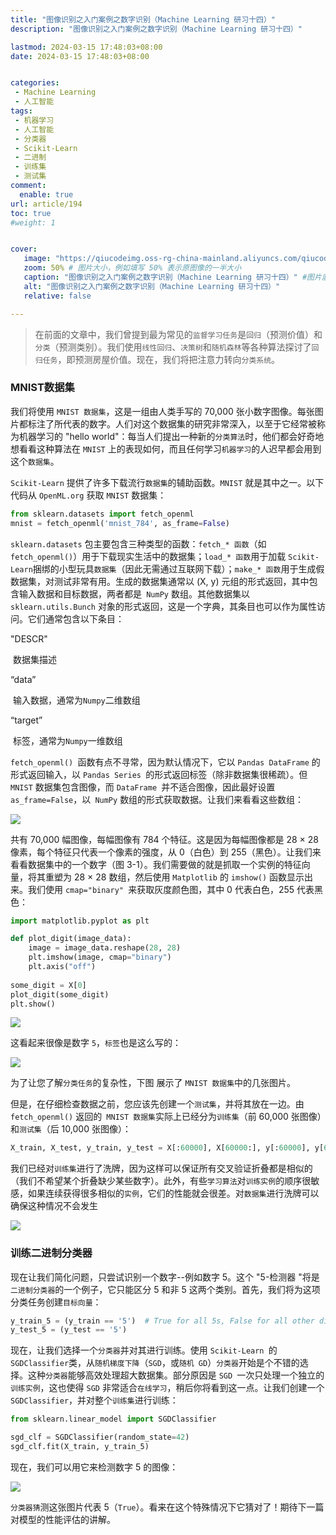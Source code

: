 ```yaml
---
title: "图像识别之入门案例之数字识别（Machine Learning 研习十四）"
description: "图像识别之入门案例之数字识别（Machine Learning 研习十四）"

lastmod: 2024-03-15 17:48:03+08:00
date: 2024-03-15 17:48:03+08:00


categories:
 - Machine Learning
 - 人工智能
tags: 
 - 机器学习 
 - 人工智能 
 - 分类器 
 - Scikit-Learn 
 - 二进制 
 - 训练集 
 - 测试集
comment:
  enable: true
url: article/194
toc: true
#weight: 1


cover:
   image: "https://qiucodeimg.oss-rg-china-mainland.aliyuncs.com/qiucode2020/1710579176461.png" #图片路径例如：posts/tech/123/123.png
   zoom: 50% # 图片大小，例如填写 50% 表示原图像的一半大小
   caption: "图像识别之入门案例之数字识别（Machine Learning 研习十四）" #图片底部描述
   alt: "图像识别之入门案例之数字识别（Machine Learning 研习十四）"
   relative: false

---
```


> 在前面的文章中，我们曾提到最为常见的```监督学习任务```是```回归```（预测价值）和```分类```（预测类别）。我们使用```线性回归```、```决策树```和```随机森林```等各种算法探讨了```回归任务```，即预测房屋价值。现在，我们将把注意力转向```分类系统```。

### MNIST数据集

我们将使用 ```MNIST 数据集```，这是一组由人类手写的 70,000 张小数字图像。每张图片都标注了所代表的数字。人们对这个数据集的研究非常深入，以至于它经常被称为机器学习的 "hello world"：每当人们提出一种新的```分类算法```时，他们都会好奇地想看看这种算法在 ```MNIST``` 上的表现如何，而且任何学习```机器学习```的人迟早都会用到这个```数据集```。

```Scikit-Learn``` 提供了许多下载流行```数据集```的辅助函数。```MNIST``` 就是其中之一。以下代码从 ```OpenML.org``` 获取 ```MNIST``` 数据集：

```python
from sklearn.datasets import fetch_openml
mnist = fetch_openml('mnist_784', as_frame=False)
```

```sklearn.datasets``` 包主要包含三种类型的函数：```fetch_* 函数```（如 ```fetch_openml()```）用于下载现实生活中的数据集；```load_* 函数```用于加载 ```Scikit-Learn```捆绑的小型玩具```数据集```（因此无需通过互联网下载）；```make_* 函数```用于生成假数据集，对测试非常有用。生成的数据集通常以 (X, y) 元组的形式返回，其中包含输入数据和目标数据，两者都是``` NumPy``` 数组。其他数据集以 ```sklearn.utils.Bunch``` 对象的形式返回，这是一个字典，其条目也可以作为属性访问。它们通常包含以下条目：

"DESCR"

​         数据集描述

“data”

​        输入数据，通常为```Numpy```二维数组

“target”

​        标签，通常为```Numpy```一维数组

```fetch_openml() ```函数有点不寻常，因为默认情况下，它以 ```Pandas DataFrame``` 的形式返回输入，以 ```Pandas Series ```的形式返回标签（除非数据集很稀疏）。但 ```MNIST``` 数据集包含图像，而 ```DataFrame ```并不适合图像，因此最好设置 ```as_frame=False```，以``` NumPy``` 数组的形式获取数据。让我们来看看这些数组：

![](https://qiucodeimg.oss-rg-china-mainland.aliyuncs.com/qiucode2020/1710579069820.png)

共有 70,000 幅图像，每幅图像有 784 个特征。这是因为每幅图像都是 28 × 28 像素，每个特征只代表一个像素的强度，从 0（白色）到 255（黑色）。让我们来看看数据集中的一个数字（图 3-1）。我们需要做的就是抓取一个实例的特征向量，将其重塑为 28 × 28 数组，然后使用 ```Matplotlib``` 的 ```imshow()``` 函数显示出来。我们使用 ```cmap="binary" ```来获取灰度颜色图，其中 0 代表白色，255 代表黑色：

```python
import matplotlib.pyplot as plt

def plot_digit(image_data):    
    image = image_data.reshape(28, 28)    
    plt.imshow(image, cmap="binary")    
    plt.axis("off")
    
some_digit = X[0] 
plot_digit(some_digit) 
plt.show()

```

![](https://qiucodeimg.oss-rg-china-mainland.aliyuncs.com/qiucode2020/1710579111112.png)

这看起来很像是数字 ```5```，```标签```也是这么写的：

![](https://qiucodeimg.oss-rg-china-mainland.aliyuncs.com/qiucode2020/1710579143920.png)

为了让您了解```分类任务```的复杂性，下图 展示了 ```MNIST 数据集```中的几张图片。

但是，在仔细检查数据之前，您应该先创建一个```测试集```，并将其放在一边。由 ```fetch_openml()``` 返回的``` MNIST 数据集```实际上已经分为```训练集```（前 60,000 张图像）和```测试集```（后 10,000 张图像）：

```python
X_train, X_test, y_train, y_test = X[:60000], X[60000:], y[:60000], y[60000:] 
```

我们已经对```训练集```进行了洗牌，因为这样可以保证所有交叉验证折叠都是相似的（我们不希望某个折叠缺少某些数字）。此外，有些```学习算法```对```训练实例```的顺序很敏感，如果连续获得很多相似的```实例```，它们的性能就会很差。对```数据集```进行洗牌可以确保这种情况不会发生

![](https://qiucodeimg.oss-rg-china-mainland.aliyuncs.com/qiucode2020/1710579176461.png)

### 训练二进制分类器 
现在让我们简化问题，只尝试识别一个数字--例如数字 5。这个 "5-检测器 "将是```二进制分类器```的一个例子，它只能区分 5 和非 5 这两个类别。首先，我们将为这项分类任务创建```目标向量```：

```python
y_train_5 = (y_train == '5')  # True for all 5s, False for all other digits 
y_test_5 = (y_test == '5') 
```

现在，让我们选择一个```分类器```并对其进行训练。使用 ```Scikit-Learn ```的 ```SGDClassifier```类，从```随机梯度下降```（```SGD```，或```随机 GD```）```分类器```开始是个不错的选择。这种```分类器```能够高效处理超大数据集。部分原因是 ```SGD ```一次只处理一个独立的```训练实例```，这也使得 ```SGD``` 非常适合```在线学习```，稍后你将看到这一点。让我们创建一个``` SGDClassifier```，并对整个```训练集```进行训练：

```python
from sklearn.linear_model import SGDClassifier

sgd_clf = SGDClassifier(random_state=42) 
sgd_clf.fit(X_train, y_train_5)


```

现在，我们可以用它来检测数字 5 的图像：

![](https://qiucodeimg.oss-rg-china-mainland.aliyuncs.com/qiucode2020/1710579207950.png)

```分类器猜```测这张图片代表 5（```True```）。看来在这个特殊情况下它猜对了！期待下一篇对模型的性能评估的讲解。

